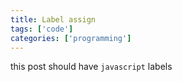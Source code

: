 ```yaml
---
title: Label assign
tags: ['code']
categories: ['programming']
---
```


this post should have `javascript` labels